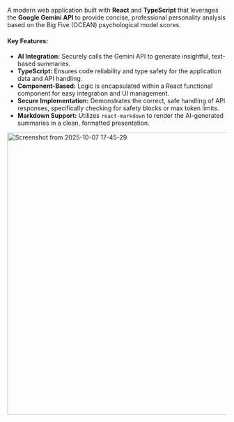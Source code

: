 A modern web application built with **React** and **TypeScript** that leverages the **Google Gemini API** to provide concise, professional personality analysis based on the Big Five (OCEAN) psychological model scores.

#### Key Features:

* **AI Integration:** Securely calls the Gemini API to generate insightful, text-based summaries.
* **TypeScript:** Ensures code reliability and type safety for the application data and API handling.
* **Component-Based:** Logic is encapsulated within a React functional component for easy integration and UI management.
* **Secure Implementation:** Demonstrates the correct, safe handling of API responses, specifically checking for safety blocks or max token limits.
* **Markdown Support:** Utilizes `react-markdown` to render the AI-generated summaries in a clean, formatted presentation.

<img width="1365" height="647" alt="Screenshot from 2025-10-07 17-45-29" src="https://github.com/user-attachments/assets/275bf065-0064-4082-8f24-3f1c74932f1f" />
